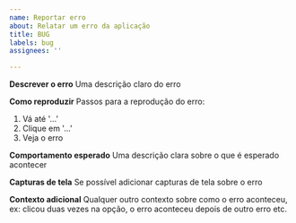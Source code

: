```yaml
---
name: Reportar erro
about: Relatar um erro da aplicação
title: BUG
labels: bug
assignees: ''

---
```


**Descrever o erro**
Uma descrição claro do erro

**Como reproduzir**
Passos para a reprodução do erro:
1. Vá até '...'
2. Clique em '...'
3. Veja o erro

**Comportamento esperado**
Uma descrição clara sobre o que é esperado acontecer

**Capturas de tela**
Se possível adicionar capturas de tela sobre o erro

**Contexto adicional**
Qualquer outro contexto sobre como o erro aconteceu, ex: clicou duas vezes na opção, o erro aconteceu depois de outro erro etc.
